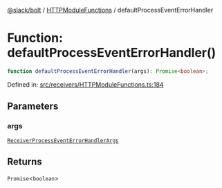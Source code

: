 [@slack/bolt](../../../../index.md) / [HTTPModuleFunctions](../index.md) / defaultProcessEventErrorHandler

# Function: defaultProcessEventErrorHandler()

```ts
function defaultProcessEventErrorHandler(args): Promise<boolean>;
```

Defined in: [src/receivers/HTTPModuleFunctions.ts:184](https://github.com/slackapi/bolt-js/blob/main/src/receivers/HTTPModuleFunctions.ts#L184)

## Parameters

### args

[`ReceiverProcessEventErrorHandlerArgs`](../../../../interfaces/ReceiverProcessEventErrorHandlerArgs.md)

## Returns

`Promise`\<`boolean`\>
